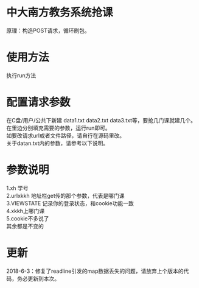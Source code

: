# 中大南方教务系统抢课
原理：构造POST请求，循环刷包。
# 使用方法
执行run方法
# 配置请求参数
在C盘/用户/公共下新建 data1.txt data2.txt data3.txt等，要抢几门课就建几个。<br>
在里边分别填充需要的参数，运行run即可。<br>
如要改请求url或者文件路径，请自行在源码里改。<br>
关于datan.txt内的参数，请参考以下说明。
# 参数说明
1.xh 学号<br>
2.urlxkkh 地址栏get传的那个参数，代表是哪门课<br>
3.VIEWSTATE 记录你的登录状态，和cookie功能一致<br>
4.xkkh上哪门课<br>
5.cookie不多说了<br>
其余都是不变的
# 更新
2018-6-3：修复了readline引发的map数据丢失的问题，请放弃上个版本的代码，务必更新到本次。
